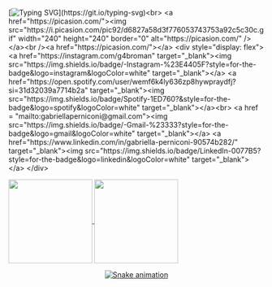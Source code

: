    [![Typing SVG](https://readme-typing-svg.demolab.com?font=Fira+Code&color=9a5833&pause=1000&width=435&lines=Olá%2C+meu+nome+é+Gabriella!)](https://git.io/typing-svg)<br>
     <a href="https://picasion.com/"><img src="https://i.picasion.com/pic92/d6827a58d3f776053743753a92c5c30c.gif" width="240" height="240" border="0" alt="https://picasion.com/" /></a><br /><a href="https://picasion.com/"></a>
     <div style="display: flex"> 
     <a href="https://instagram.com/g4broman" target="_blank"><img src="https://img.shields.io/badge/-Instagram-%23E4405F?style=for-the-badge&logo=instagram&logoColor=white" target="_blank"></a>
     <a href="https://open.spotify.com/user/wemf6k4ly636zp8hywpraydfj?si=31d32039a7714b2a" target="_blank"><img src="https://img.shields.io/badge/Spotify-1ED760?&style=for-the-badge&logo=spotify&logoColor=white" target="_blank"></a><br>
     <a href = "mailto:gabriellaperniconi@gmail.com"><img src="https://img.shields.io/badge/-Gmail-%23333?style=for-the-badge&logo=gmail&logoColor=white" target="_blank"></a>
     <a href="https://www.linkedin.com/in/gabriella-perniconi-90574b282/" target="_blank"><img src="https://img.shields.io/badge/LinkedIn-0077B5?style=for-the-badge&logo=linkedin&logoColor=white" target="_blank"></a>
     </div>


  
<div align="center">
  
  
  <span style= "display: flex; flex-direction: row;">
  <a href="https://github.com/gabriella-roman">
  <img height="165px"   align="center" src="https://github-readme-stats.vercel.app/api?username=gabriella-roman&show_icons=true&theme=dracula&include_all_commits=true&count_private=true"/>
  <img height="165px" align="center" src="https://github-readme-stats.vercel.app/api/top-langs/?username=gabriella-roman&layout=compact&langs_count=7&theme=dracula" />
 </span>
 
   ![Snake animation](https://github.com/danielbped/danielbped/blob/output/github-contribution-grid-snake.svg)
   
 </div>




